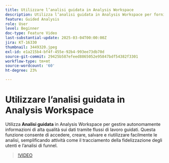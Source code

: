 ```yaml
---
title: Utilizzare l’analisi guidata in Analysis Workspace
description: Utilizza l’analisi guidata in Analysis Workspace per fornire in autonomia insight di alta qualità sui dati tramite flussi di lavoro guidati.
feature: Guided Analysis
role: User
level: Beginner
doc-type: Feature Video
last-substantial-update: 2025-03-04T00:00:00Z
jira: KT-16330
thumbnail: 3449320.jpeg
exl-id: e1a215b4-bf4f-455e-92b4-993ee73db70d
source-git-commit: 29425b587efeed8865052e95847bdf54382f3301
workflow-type: tm+mt
source-wordcount: '60'
ht-degree: 23%

---
```


# Utilizzare l’analisi guidata in Analysis Workspace

Utilizza **Analisi guidata** in Analysis Workspace per gestire autonomamente informazioni di alta qualità sui dati tramite flussi di lavoro guidati. Questa funzione consente di accedere, creare, salvare e riutilizzare facilmente le analisi, semplificando attività come il tracciamento della fidelizzazione degli utenti e l’analisi di funnel.

>[!VIDEO](https://video.tv.adobe.com/v/3449320/?learn=on)
